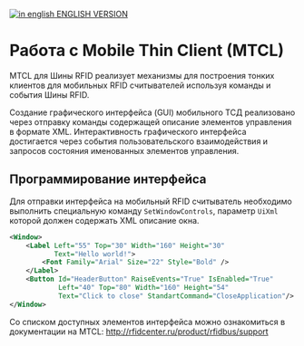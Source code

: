 [![in english](http://rfidcenter.ru/img/flag-uk.svg) ENGLISH VERSION](README_EN.md)

Работа с Mobile Thin Client (MTCL)
==================================

MTCL для Шины RFID реализует механизмы для построения тонких клиентов для мобильных RFID
считывателей используя команды и события Шины RFID.

Создание графического интерфейса (GUI) мобильного ТСД реализовано через отправку команды
содержащей описание элементов управления в формате XML. Интерактивность графического
интерфейса достигается через события пользовательского взаимодействия и запросов состояния
именованных элементов управления.

Программирование интерфейса
---------------------------

Для отправки интерфейса на мобильный RFID считыватель необходимо выполнить специальную
команду `SetWindowControls`, параметр `UiXml` которой должен содержать XML описание
окна.

```xml
<Window>
    <Label Left="55" Top="30" Width="160" Height="30"
           Text="Hello world!">
        <Font Family="Arial" Size="22" Style="Bold" />
    </Label>
    <Button Id="HeaderButton" RaiseEvents="True" IsEnabled="True"
            Left="40" Top="80" Width="160" Height="54"
            Text="Click to close" StandartCommand="CloseApplication"/>
</Window>
```

Со списком доступных элементов интерфейса можно ознакомиться в документации на MTCL: http://rfidcenter.ru/product/rfidbus/support
